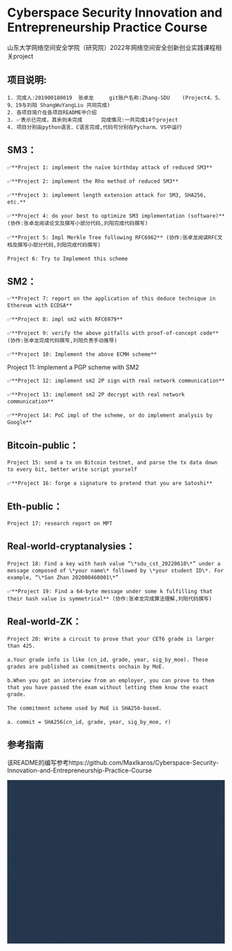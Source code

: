 # Cyberspace Security Innovation and Entrepreneurship Practice Course

山东大学网络空间安全学院（研究院）2022年网络空间安全创新创业实践课程相关project

## 项目说明:        
    1. 完成人:201900180019  张卓龙     git账户名称:Zhang-SDU    (Project4、5、9、19与刘阳 ShangWuYangLiu 共同完成)       
    2. 各项目简介在各项目README中介绍        
    3. ✅表示已完成，其余则未完成      完成情况:一共完成14个project
    4. 项目分别由python语言、C语言完成,代码可分别在Pycharm、VS中运行           

## SM3：

    ✅**Project 1: implement the naïve birthday attack of reduced SM3**

    ✅**Project 2: implement the Rho method of reduced SM3**

    ✅**Project 3: implement length extension attack for SM3, SHA256, etc.**

    ✅**Project 4: do your best to optimize SM3 implementation (software)** (协作:张卓龙阅读论文及撰写小部分代码,刘阳完成代码撰写)                

    ✅**Project 5: Impl Merkle Tree following RFC6962** (协作:张卓龙阅读RFC文档及撰写小部分代码,刘阳完成代码撰写)                  

    Project 6: Try to Implement this scheme

## SM2：

    ✅**Project 7: report on the application of this deduce technique in Ethereum with ECDSA**

    ✅**Project 8: impl sm2 with RFC6979**

    ✅**Project 9: verify the above pitfalls with proof-of-concept code** (协作:张卓龙完成代码撰写,刘阳负责手动推导)

    ✅**Project 10: Implement the above ECMH scheme**

Project 11: Implement a PGP scheme with SM2

    ✅**Project 12: implement sm2 2P sign with real network communication**   

    ✅**Project 13: implement sm2 2P decrypt with real network communication**

    ✅**Project 14: PoC impl of the scheme, or do implement analysis by Google**




## Bitcoin-public：

    Project 15: send a tx on Bitcoin testnet, and parse the tx data down to every bit, better write script yourself

    ✅**Project 16: forge a signature to pretend that you are Satoshi**

## Eth-public：

    Project 17: research report on MPT

## Real-world-cryptanalysies：

    Project 18: Find a key with hash value “\*sdu_cst_20220610\*” under a message composed of \*your name\* followed by \*your student ID\*. For example, “\*San Zhan 202000460001\*”

    ✅**Project 19: Find a 64-byte message under some k fulfilling that their hash value is symmetrical** (协作:张卓龙完成算法理解,刘阳代码撰写)


## Real-world-ZK：

    Project 20: Write a circuit to prove that your CET6 grade is larger than 425. 

    a.Your grade info is like (cn_id, grade, year, sig_by_moe). These grades are published as commitments onchain by MoE. 

    b.When you got an interview from an employer, you can prove to them that you have passed the exam without letting them know the exact grade. 

    The commitment scheme used by MoE is SHA256-based. 

    a. commit = SHA256(cn_id, grade, year, sig_by_moe, r)    

## 参考指南 
该README的编写参考https://github.com/MaxIkaros/Cyberspace-Security-Innovation-and-Entrepreneurship-Practice-Course

![img](https://github.com/Zhang-SDU/cst-project/blob/main/readme.gif)
